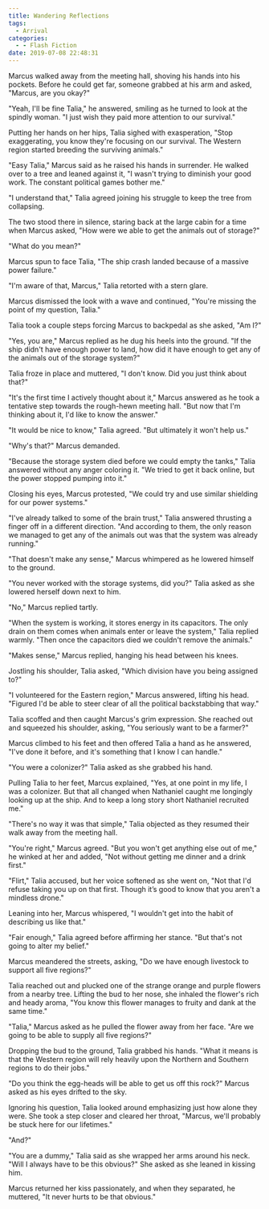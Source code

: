 ```yaml
---
title: Wandering Reflections
tags:
  - Arrival
categories:
  - - Flash Fiction
date: 2019-07-08 22:48:31
---
```


Marcus walked away from the meeting hall, shoving his hands into his pockets. Before he could get far, someone grabbed at his arm and asked, "Marcus, are you okay?"

"Yeah, I'll be fine Talia," he answered, smiling as he turned to look at the spindly woman. "I just wish they paid more attention to our survival."

Putting her hands on her hips, Talia sighed with exasperation, "Stop exaggerating, you know they're focusing on our survival. The Western region started breeding the surviving animals."

"Easy Talia," Marcus said as he raised his hands in surrender. He walked over to a tree and leaned against it, "I wasn't trying to diminish your good work.<!-- more --> The constant political games bother me."

"I understand that," Talia agreed joining his struggle to keep the tree from collapsing.

The two stood there in silence, staring back at the large cabin for a time when Marcus asked, "How were we able to get the animals out of storage?"

"What do you mean?"

Marcus spun to face Talia, "The ship crash landed because of a massive power failure."

"I'm aware of that, Marcus," Talia retorted with a stern glare.

Marcus dismissed the look with a wave and continued, "You're missing the point of my question, Talia."

Talia took a couple steps forcing Marcus to backpedal as she asked, "Am I?"

"Yes, you are," Marcus replied as he dug his heels into the ground. "If the ship didn't have enough power to land, how did it have enough to get any of the animals out of the storage system?"

Talia froze in place and muttered, "I don't know. Did you just think about that?"

"It's the first time I actively thought about it," Marcus answered as he took a tentative step towards the rough-hewn meeting hall. "But now that I'm thinking about it, I'd like to know the answer."

"It would be nice to know," Talia agreed. "But ultimately it won't help us."

"Why's that?" Marcus demanded.

"Because the storage system died before we could empty the tanks," Talia answered without any anger coloring it. "We tried to get it back online, but the power stopped pumping into it."

Closing his eyes, Marcus protested, "We could try and use similar shielding for our power systems."

"I've already talked to some of the brain trust," Talia answered thrusting a finger off in a different direction. "And according to them, the only reason we managed to get any of the animals out was that the system was already running."

"That doesn't make any sense," Marcus whimpered as he lowered himself to the ground.

"You never worked with the storage systems, did you?" Talia asked as she lowered herself down next to him.

"No," Marcus replied tartly.

"When the system is working, it stores energy in its capacitors.  The only drain on them comes when animals enter or leave the system," Talia replied warmly. "Then once the capacitors died we couldn't remove the animals."

"Makes sense," Marcus replied, hanging his head between his knees.

Jostling his shoulder, Talia asked, "Which division have you being assigned to?"

"I volunteered for the Eastern region," Marcus answered, lifting his head. "Figured I'd be able to steer clear of all the political backstabbing that way."

Talia scoffed and then caught Marcus's grim expression. She reached out and squeezed his shoulder, asking, "You seriously want to be a farmer?"

Marcus climbed to his feet and then offered Talia a hand as he answered, "I've done it before, and it's something that I know I can handle."

"You were a colonizer?" Talia asked as she grabbed his hand.

Pulling Talia to her feet, Marcus explained, "Yes, at one point in my life, I was a colonizer. But that all changed when Nathaniel caught me longingly looking up at the ship. And to keep a long story short Nathaniel recruited me."

"There's no way it was that simple," Talia objected as they resumed their walk away from the meeting hall.

"You're right," Marcus agreed. "But you won't get anything else out of me," he winked at her and added, "Not without getting me dinner and a drink first."

"Flirt," Talia accused, but her voice softened as she went on, "Not that I'd refuse taking you up on that first. Though it’s good to know that you aren't a mindless drone."

Leaning into her, Marcus whispered, "I wouldn't get into the habit of describing us like that." 

"Fair enough," Talia agreed before affirming her stance. "But that's not going to alter my belief." 

Marcus meandered the streets, asking, "Do we have enough livestock to support all five regions?"

Talia reached out and plucked one of the strange orange and purple flowers from a nearby tree. Lifting the bud to her nose, she inhaled the flower's rich and heady aroma, "You know this flower manages to fruity and dank at the same time."

"Talia," Marcus asked as he pulled the flower away from her face. "Are we going to be able to supply all five regions?"

Dropping the bud to the ground, Talia grabbed his hands.  "What it means is that the Western region will rely heavily upon the Northern and Southern regions to do their jobs."

"Do you think the egg-heads will be able to get us off this rock?" Marcus asked as his eyes drifted to the sky.

Ignoring his question, Talia looked around emphasizing just how alone they were. She took a step closer and cleared her throat, "Marcus, we'll probably be stuck here for our lifetimes."

"And?"

"You are a dummy," Talia said as she wrapped her arms around his neck. "Will I always have to be this obvious?" She asked as she leaned in kissing him.

Marcus returned her kiss passionately, and when they separated, he muttered, "It never hurts to be that obvious."